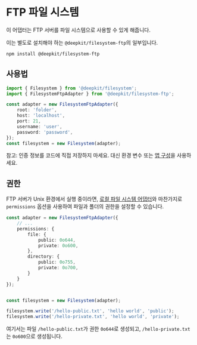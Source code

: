 # FTP 파일 시스템

이 어댑터는 FTP 서버를 파일 시스템으로 사용할 수 있게 해줍니다.

이는 별도로 설치해야 하는 `@deepkit/filesystem-ftp`의 일부입니다.

```sh
npm install @deepkit/filesystem-ftp
```

## 사용법

```typescript
import { Filesystem } from '@deepkit/filesystem';
import { FilesystemFtpAdapter } from '@deepkit/filesystem-ftp';

const adapter = new FilesystemFtpAdapter({
    root: 'folder',
    host: 'localhost',
    port: 21,
    username: 'user',
    password: 'password',
});
const filesystem = new Filesystem(adapter);
```

참고: 인증 정보를 코드에 직접 저장하지 마세요. 대신 환경 변수 또는 [앱 구성](./app.md#configuration)을 사용하세요.

## 권한

FTP 서버가 Unix 환경에서 실행 중이라면, [로컬 파일 시스템 어댑터](./local.md)와 마찬가지로 `permissions` 옵션을 사용하여 파일과 폴더의 권한을 설정할 수 있습니다.

```typescript
const adapter = new FilesystemFtpAdapter({
    // ...
    permissions: {
        file: {
            public: 0o644,
            private: 0o600,
        },
        directory: {
            public: 0o755,
            private: 0o700,
        }
    }
});


const filesystem = new Filesystem(adapter);

filesystem.write('/hello-public.txt', 'hello world', 'public');
filesystem.write('/hello-private.txt', 'hello world', 'private');
```

여기서는 파일 `/hello-public.txt`가 권한 `0o644`로 생성되고, `/hello-private.txt`는 `0o600`으로 생성됩니다.